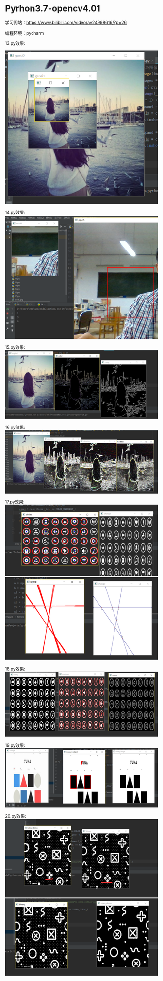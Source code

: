# Pyrhon3.7-opencv4.01
学习网站：https://www.bilibili.com/video/av24998616/?p=26

编程环境：pycharm



13.py效果:


![avatar](13.png)

14.py效果:
![avatar](14.png)

15.py效果:
![avatar](15.png)

16.py效果:
![avatar](16.png)

17.py效果:
![avatar](17.png)
![avatar](17.1.png)


18.py效果:
![avatar](18.png)

19.py效果:
![avatar](19.png)


20.py效果:
![avatar](20.png)
![avatar](20.1.png)
